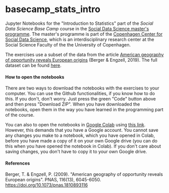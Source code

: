 # basecamp_stats_intro
Jupyter Notebooks for the "Introduction to Statistics" part of the *Social Data Science Base Camp* course in the [Social Data Science master's programme](https://studies.ku.dk/masters/social-data-science/). The master's programme is part of the [Copenhagen Center for Social Data Science](https://sodas.ku.dk/), which is an interdisciplinary research center at the Social Science Faculty of the the University of Copenhagen.

The exercises use a subset of the data from the article [American geography of opportunity reveals European origins](https://www.pnas.org/content/116/13/6045) (Berger & Engzell, 2019). The full dataset can be found [here](https://osf.io/5w7kf/files/).

#### How to open the notebooks

There are two ways to download the notebooks with the exercises to your computer. You can use the Github functionalities, if you know how to do this. If you don't, don't worry. Just press the green "Code" button above and then press "Download ZIP". When you have downloaded the notebooks, open them in the way you have learned in the programming part of the course.

You can also to open the notebooks in [Google Colab](https://colab.research.google.com/) using [this link](https://colab.research.google.com/github/AsgerAndersen/basecamp_stats_intro/blob/master/). However, this demands that you have a Google account. You cannot save any changes you make to a notebook, which you have opened in Colab, before you have made a copy of it on your own Google drive (you can do this when you have opened the notebook in Colab). If you don't care about saving changes, you don't have to copy it to your own Google drive.

#### References

Berger, T. & Engzell, P. (2009). "American geography of opportunity reveals European origins". PNAS, 116(13), 6045-6050. https://doi.org/10.1073/pnas.1810893116
